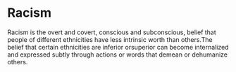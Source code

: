 # Racism

Racism is the overt and covert, conscious and subconscious, belief that people of different ethnicities have less intrinsic worth than others.The belief that certain ethnicities are inferior orsuperior can become internalized and expressed subtly through actions or words that demean or dehumanize others.
